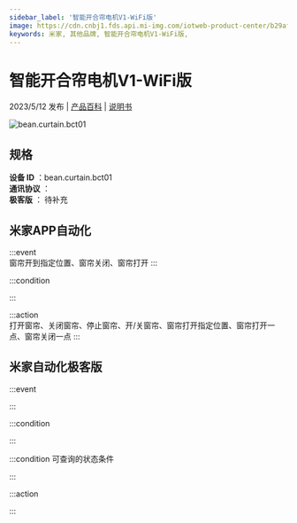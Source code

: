 ```yaml
---
sidebar_label: '智能开合帘电机V1-WiFi版'
image: https://cdn.cnbj1.fds.api.mi-img.com/iotweb-product-center/b29af8f4a20eb8dc79105715973bb8eb_1682411909526.png?GalaxyAccessKeyId=AKVGLQWBOVIRQ3XLEW&Expires=9223372036854775807&Signature=b8NIGpR6pAPSVbe5F5Kz6EXWY3E=
keywords: 米家, 其他品牌, 智能开合帘电机V1-WiFi版, 
---
```

# 智能开合帘电机V1-WiFi版

2023/5/12 发布 | [产品百科](https://home.mi.com/webapp/content/baike/product/index.html?model=bean.curtain.bct01/) | [说明书](https://home.mi.com/views/introduction.html?model=bean.curtain.bct01&region=cn)

![bean.curtain.bct01](https://cdn.cnbj1.fds.api.mi-img.com/iotweb-product-center/b29af8f4a20eb8dc79105715973bb8eb_1682411909526.png?GalaxyAccessKeyId=AKVGLQWBOVIRQ3XLEW&Expires=9223372036854775807&Signature=b8NIGpR6pAPSVbe5F5Kz6EXWY3E=)

## 规格  
> 
**设备 ID** ：bean.curtain.bct01  
**通讯协议** ：  
**极客版**  ： 待补充 


## 米家APP自动化  

:::event  
窗帘开到指定位置、窗帘关闭、窗帘打开
:::

:::condition  

:::

:::action   
打开窗帘、关闭窗帘、停止窗帘、开/关窗帘、窗帘打开指定位置、窗帘打开一点、窗帘关闭一点
:::

## 米家自动化极客版  

:::event  

:::

:::condition  

:::

:::condition 可查询的状态条件  

:::

:::action  

:::

        
